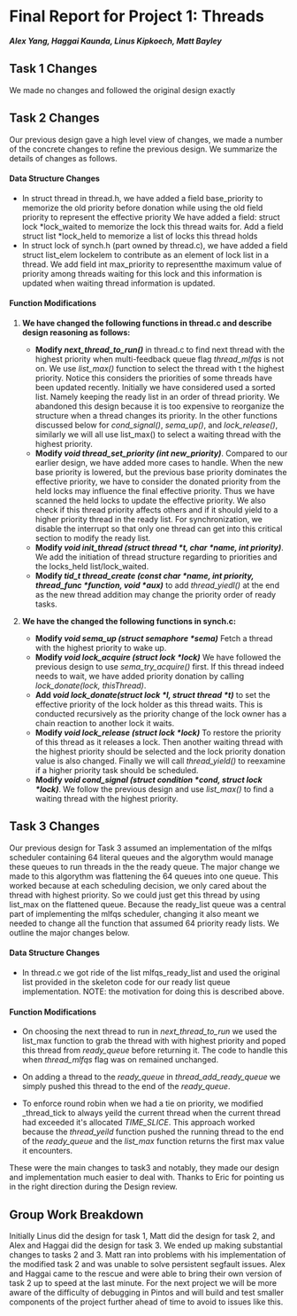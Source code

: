 Final Report for Project 1: Threads
===================================
**_Alex Yang, Haggai Kaunda, Linus Kipkoech, Matt Bayley_**
## Task 1 Changes
We made no changes and followed the original design exactly
## Task 2 Changes
Our previous design gave a high level view of changes, we made a number of the concrete
changes to refine the previous design. We summarize the details of changes as follows.
#### Data Structure Changes
- In struct thread in thread.h, we have added a field base_priority to memorize the old priority
before donation while using the old field priority to represent the effective priority
We have added a field: struct lock *lock_waited to memorize the lock this thread waits for.
Add a field struct list *lock_held to memorize a list of locks this thread holds
- In struct lock of synch.h (part owned by thread.c), we have added a field struct list_elem
lockelem to contribute as an element of lock list in a thread. We add field int max_priority to
representthe maximum value of priority among threads waiting for this lock and this information
is updated when waiting thread information is updated.
#### Function Modifications
1. **We have changed the following functions in thread.c and describe design reasoning as follows:**
    - **Modify _next_thread_to_run()_** in thread.c to find next thread with the highest priority
when multi-feedback queue flag *thread_mlfqs* is not on. We use *list_max()* function to
select the thread with t the highest priority. Notice this considers the priorities of some
threads have been updated recently. Initially we have considered used a sorted list.
Namely keeping the ready list in an order of thread priority. We abandoned this design
because it is too expensive to reorganize the structure when a thread changes its
priority. In the other functions discussed below for *cond_signal()*, *sema_up()*, and
*lock_release()*, similarly we will all use list_max() to select a waiting thread with the
highest priority.
    - **Modify _void thread_set_priority (int new_priority)_**. Compared to our earlier design, we
have added more cases to handle. When the new base priority is lowered, but the
previous base priority dominates the effective priority, we have to consider the donated
priority from the held locks may influence the final effective priority. Thus we have
scanned the held locks to update the effective priority. We also check if this thread
priority affects others and if it should yield to a higher priority thread in the ready list.
For synchronization, we disable the interrupt so that only one thread can get into this
critical section to modify the ready list.
    - **Modify _void init_thread (struct thread *t, char *name, int priority)_**. We add the initiation
of thread structure regarding to priorities and the locks_held list/lock_waited.
    - **Modify _tid_t thread_create (const char *name, int priority, thread_func
*function, void *aux)_** to add *thread_yiedl()* at the end as the new thread addition may
change the priority order of ready tasks.

2. **We have the changed the following functions in synch.c:**
    - **Modify _void sema_up (struct semaphore *sema)_**
    Fetch a thread with the highest priority to wake up.
    - **Modify _void lock_acquire (struct lock *lock)_**
    We have followed the previous design to use *sema_try_acquire()* first. If this thread indeed
needs to wait, we have added priority donation by calling *lock_donate(lock, thisThread)*.
    - **Add _void lock_donate(struct lock *l, struct thread *t)_** to set the effective priority of the
lock holder as this thread waits. This is conducted recursively as the priority change of
the lock owner has a chain reaction to another lock it waits.
    - **Modify _void lock_release (struct lock *lock)_**
    To restore the priority of this thread as it releases a lock. Then another waiting thread with the
highest priority should be selected and the lock priority donation value is also changed. Finally
we will call *thread_yield()* to reexamine if a higher priority task should be scheduled.
    - **Modify _void cond_signal (struct condition *cond, struct lock *lock)_**. We follow the
previous design and use _list_max()_ to find a waiting thread with the highest priority.

## Task 3 Changes
Our previous design for Task 3 assumed an implementation of the mlfqs scheduler containing 64 literal queues and
the algorythm would manage these queues to run threads in the the ready queue. The major change we made to this
algorythm was flattening the 64 queues into one queue. This worked because at each scheduling decision, we only
cared about the thread with highest priority. So we could just get this thread by using list_max on the flattened
queue. Because the ready_list queue was a central part of implementing the mlfqs scheduler, changing it also meant
we needed to change all the function that assumed 64 priority ready lists. We outline the major changes below.

#### Data Structure Changes
- In thread.c we got ride of the list mlfqs_ready_list and used the original list provided in the skeleton code for
our ready list queue implementation. NOTE: the motivation for doing this is described above.

#### Function Modifications
- On choosing the next thread to run in _next_thread_to_run_ we used the list_max function to grab the thread with
with highest priority and poped this thread from _ready_queue_ before returning it. The code to handle this when
_thread_mlfqs_ flag was on remained unchanged.

- On adding a thread to the _ready_queue_ in _thread_add_ready_queue_ we simply pushed this thread to the end of the
_ready_queue_.

- To enforce round robin when we had a tie on priority, we modified _thread_tick to always yeild the current thread
when the current thread had exceeded it's allocated _TIME_SLICE_. This approach worked because the _thread_yeild_ function
pushed the running thread to the end of the _ready_queue_ and the _list_max_ function returns the first max value it
 encounters.

These were the main changes to task3 and notably, they made our design and implementation much easier to deal with. Thanks
to Eric for pointing us in the right direction during the Design review.




## Group Work Breakdown

Initially Linus did the design for task 1, Matt did the design for task 2, and Alex and Haggai did the design for task 3. We ended up making substantial changes to tasks 2 and 3. Matt ran into problems with his implementation of the modified task 2 and was unable to solve persistent segfault issues. Alex and Haggai came to the rescue and were able to bring their own version of task 2 up to speed at the last minute. For the next project we will be more aware of the difficulty of debugging in Pintos and will build and test smaller components of the project further ahead of time to avoid to issues like this.
